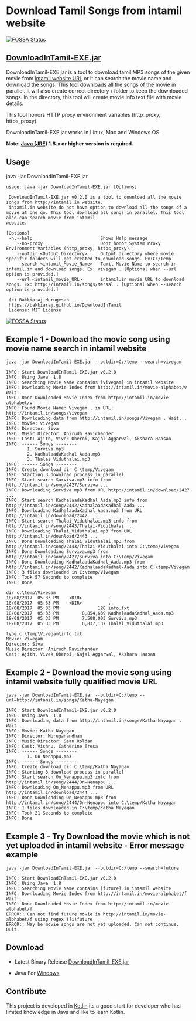 # Download Tamil Songs from intamil website
[![FOSSA Status](https://app.fossa.com/api/projects/git%2Bgithub.com%2Fbakkiaraj%2FDownloadInTamil.svg?type=shield)](https://app.fossa.com/projects/git%2Bgithub.com%2Fbakkiaraj%2FDownloadInTamil?ref=badge_shield)


## [DownloadInTamil-EXE.jar](https://github.com/bakkiaraj/DownloadInTamil/raw/master/DownloadInTamil/exe/DownloadInTamil-EXE.jar)

DownloadInTamil-EXE.jar is a tool to download tamil MP3 songs of the given movie from [intamil website URL](http://intamil.in/) or it can search the movie name and download the songs.
This tool downloads all the songs of the movie in parallel.
It will also create correct directory / folder to keep the downloaded songs. In the directory, this tool will create movie info text file with movie details.

This tool honors HTTP proxy environment variables (http_proxy, https_proxy).

DownloadInTamil-EXE.jar works in Linux, Mac and Windows OS.

**Note: [Java (JRE)](http://www.oracle.com/technetwork/java/javase/downloads/index.html) 1.8.x or higher version is required.**

## Usage
java -jar DownloadInTamil-EXE.jar <Options>

    usage: java -jar DownloadInTamil-EXE.jar [Options]

     DownloadInTamil-EXE.jar v0.2.0 is a tool to download all the movie songs from http://intamil.in website.
     intamil.in website do not have option to download all the songs of a movie at one go. This tool download all songs in parallel. This tool also can search movie from intamil
    website.

    [Options]
     -h,--help                          Shows Help message
        --no-proxy                      Dont honor System Proxy Environment Variables (http_proxy, https_proxy)
        --outdir <Output_Directory>     Output directory where movie specific folders will get created to download songs. Ex:C:/Temp
        --search <intamil_Movie_Name>   Tamil Movie Name to search in intamil.in and download songs. Ex: vivegam . [Optional when --url option is provided.]
        --url <intamil_movie_URL>       intamil.in movie URL to download songs. Ex: http://intamil.in/songs/Mersal . [Optional when --search option is provided.]

     (c) Bakkiaraj Murugesan
     https://bakkiaraj.github.io/DownloadInTamil
     License: MIT License


[![FOSSA Status](https://app.fossa.com/api/projects/git%2Bgithub.com%2Fbakkiaraj%2FDownloadInTamil.svg?type=large)](https://app.fossa.com/projects/git%2Bgithub.com%2Fbakkiaraj%2FDownloadInTamil?ref=badge_large)

## Example 1 - Download the movie song using movie name search in intamil website
    java -jar DownloadInTamil-EXE.jar --outdir=C:/temp --search=vivegam

    INFO: Start DownloadInTamil-EXE.jar v0.2.0
    INFO: Using Java  1.8
    INFO: Searching Movie Name contains [vivegam] in intamil website
    INFO: Downloading Movie Index from http://intamil.in/movie-alphabet/v Wait...
    INFO: Done Downloaded Movie Index from http://intamil.in/movie-alphabet/v
    INFO: Found Movie Name: Vivegam , in URL: http://intamil.in/songs/Vivegam
    INFO: Downloading data from http://intamil.in/songs/Vivegam . Wait...
    INFO: Movie: Vivegam
    INFO: Director: Siva
    INFO: Music Director: Anirudh Ravichander
    INFO: Cast: Ajith, Vivek Oberoi, Kajal Aggarwal, Akshara Haasan
    INFO: ------ Songs --------
            1. Surviva.mp3
            2. KadhalaadaKadhal Aada.mp3
            3. Thalai Viduthalai.mp3
    INFO: ------ Songs --------
    INFO: Create download dir C:\temp/Vivegam
    INFO: Starting 3 download process in parallel
    INFO: Start search Surviva.mp3 info from http://intamil.in/song/2427/Surviva ...
    INFO: Downloading Surviva.mp3 from URL http://intamil.in/download/2427 ...
    INFO: Start search KadhalaadaKadhal_Aada.mp3 info from http://intamil.in/song/2442/KadhalaadaKadhal-Aada ...
    INFO: Downloading KadhalaadaKadhal_Aada.mp3 from URL http://intamil.in/download/2442 ...
    INFO: Start search Thalai_Viduthalai.mp3 info from http://intamil.in/song/2443/Thalai-Viduthalai ...
    INFO: Downloading Thalai_Viduthalai.mp3 from URL http://intamil.in/download/2443 ...
    INFO: Done Downloading Thalai_Viduthalai.mp3 from http://intamil.in/song/2443/Thalai-Viduthalai into C:\temp/Vivegam
    INFO: Done Downloading Surviva.mp3 from http://intamil.in/song/2427/Surviva into C:\temp/Vivegam
    INFO: Done Downloading KadhalaadaKadhal_Aada.mp3 from http://intamil.in/song/2442/KadhalaadaKadhal-Aada into C:\temp/Vivegam
    INFO: 3 files downloaded in C:\temp/Vivegam
    INFO: Took 57 Seconds to complete
    INFO: Done

    dir c:\temp\Vivegam
    18/08/2017  05:33 PM    <DIR>          .
    18/08/2017  05:33 PM    <DIR>          ..
    18/08/2017  05:33 PM               128 info.txt
    18/08/2017  05:33 PM         8,854,639 KadhalaadaKadhal_Aada.mp3
    18/08/2017  05:33 PM         7,508,003 Surviva.mp3
    18/08/2017  05:33 PM         6,837,137 Thalai_Viduthalai.mp3

    type c:\Temp\Vivegam\info.txt
    Movie: Vivegam
    Director: Siva
    Music Director: Anirudh Ravichander
    Cast: Ajith, Vivek Oberoi, Kajal Aggarwal, Akshara Haasan

## Example 2 - Download the movie song using intamil website fully qualified movie URL
    java -jar DownloadInTamil-EXE.jar --outdir=C:/temp --url=http://intamil.in/songs/Katha-Nayagan

    INFO: Start DownloadInTamil-EXE.jar v0.2.0
    INFO: Using Java  1.8
    INFO: Downloading data from http://intamil.in/songs/Katha-Nayagan . Wait...
    INFO: Movie: Katha Nayagan
    INFO: Director: Muruganandham
    INFO: Music Director: Sean Roldan
    INFO: Cast: Vishnu, Catherine Tresa
    INFO: ------ Songs --------
            1. On Nenappu.mp3
    INFO: ------ Songs --------
    INFO: Create download dir C:\temp/Katha Nayagan
    INFO: Starting 3 download process in parallel
    INFO: Start search On_Nenappu.mp3 info from http://intamil.in/song/2444/On-Nenappu ...
    INFO: Downloading On_Nenappu.mp3 from URL http://intamil.in/download/2444 ...
    INFO: Done Downloading On_Nenappu.mp3 from http://intamil.in/song/2444/On-Nenappu into C:\temp/Katha Nayagan
    INFO: 1 files downloaded in C:\temp/Katha Nayagan
    INFO: Took 21 Seconds to complete
    INFO: Done

## Example 3 - Try Download the movie which is not yet uploaded in intamil website - Error message example
    java -jar DownloadInTamil-EXE.jar --outdir=C:/temp --search=future

    INFO: Start DownloadInTamil-EXE.jar v0.2.0
    INFO: Using Java  1.8
    INFO: Searching Movie Name contains [future] in intamil website
    INFO: Downloading Movie Index from http://intamil.in/movie-alphabet/f Wait...
    INFO: Done Downloaded Movie Index from http://intamil.in/movie-alphabet/f
    ERROR:: Can not find future movie in http://intamil.in/movie-alphabet/f using regex (?i)future
    ERROR:: May be movie songs are not yet uploaded. Can not continue. Quit.


## Download
* Latest Binary Release [DownloadInTamil-EXE.jar](https://github.com/bakkiaraj/DownloadInTamil/raw/master/DownloadInTamil/exe/DownloadInTamil-EXE.jar)

* Java For [Windows](http://www.oracle.com/technetwork/java/javase/downloads/jre8-downloads-2133155.html)

## Contribute
This project is developed in [Kotlin](kotlinlang.org/) its a good start for developer who has limited knowledge in Java and like to learn Kotlin.